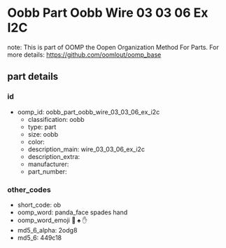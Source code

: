 # Oobb Part Oobb Wire 03 03 06 Ex I2C  

note: This is part of OOMP the Oopen Organization Method For Parts. For more details: https://github.com/oomlout/oomp_base

##  part details





### id
* oomp_id: oobb_part_oobb_wire_03_03_06_ex_i2c
  * classification: oobb
  * type: part
  * size: oobb
  * color: 
  * description_main: wire_03_03_06_ex_i2c
  * description_extra: 
  * manufacturer: 
  * part_number: 

### other_codes
* short_code: ob
* oomp_word: panda_face spades hand
* oomp_word_emoji :panda_face: :spades: :hand:
* md5_6_alpha: 2odg8
* md5_6: 449c18
